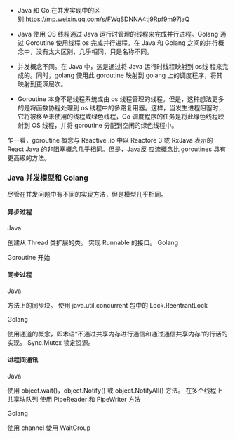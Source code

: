 + Java 和 Go 在并发实现中的区别:<https://mp.weixin.qq.com/s/FWqSDNNA4tj9Rpf9m97jaQ>

+ Java 使用 OS 线程通过 Java 运行时管理的线程来完成并行进程。Golang 通过 Goroutine 使用线程 os 完成并行进程。在 Java 和 Golang 之间的并行概念中，没有太大区别，几乎相同，只是名称不同。
+ 并发概念不同。在 Java 中，这是通过将 Java 运行时线程映射到 os线 程来完成的。同时，golang 使用此 goroutine 映射到 golang 上的调度程序，将其映射到更深层次。
+ Goroutine 本身不是线程系统或由 os 线程管理的线程。但是，这种想法更多的是将函数协程处理到 os 线程中的多路复用器。这样，当发生进程阻塞时，它将被移至未使用的线程或绿色线程，Go 调度程序的任务是将此绿色线程映射到 OS 线程，并将 goroutine 分配到空闲的绿色线程中。

乍一看，goroutine 概念与 Reactive .io 中以 Reactore 3 或 RxJava 表示的 React Java 的非阻塞概念几乎相同。但是，Java反 应流概念比 goroutines 具有更高级的方法。


### Java 并发模型和 Golang
尽管在并发问题中有不同的实现方法，但是模型几乎相同。

#### 异步过程
Java

创建从 Thread 类扩展的类。
实现 Runnable 的接口。
Golang

Goroutine 开始

#### 同步过程
Java

方法上的同步块。
使用 java.util.concurrent 包中的 Lock.ReentrantLock

Golang

使用通道的概念，即术语“不通过共享内存进行通信和通过通信共享内存”的行话的实现。
Sync.Mutex 锁定资源。

#### 进程间通讯
Java

使用 object.wait()，object.Notify() 或 object.NotifyAll() 方法。
在多个线程上共享块队列
使用 PipeReader 和 PipeWriter 方法

Golang

使用 channel
使用 WaitGroup